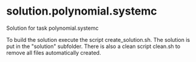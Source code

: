 # solution.polynomial.systemc
Solution for task polynomial.systemc

To build the solution execute the script create_solution.sh.
The solution is put in the "solution" subfolder.
There is also a clean script clean.sh to remove all files automatically created.
